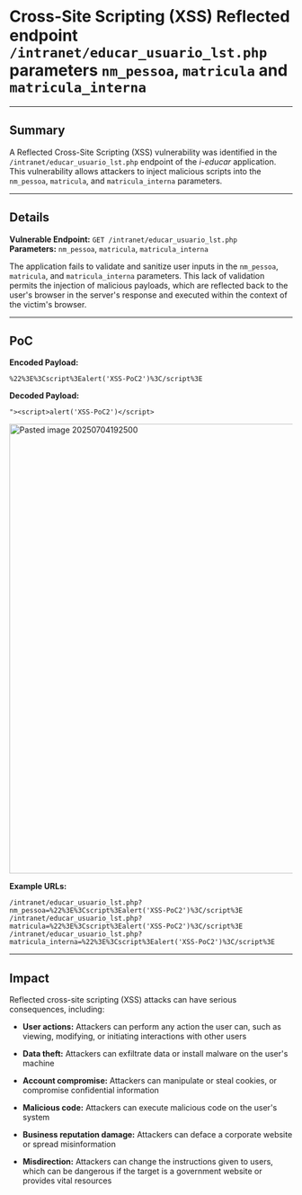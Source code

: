 # Cross-Site Scripting (XSS) Reflected endpoint `/intranet/educar_usuario_lst.php` parameters `nm_pessoa`, `matricula` and `matricula_interna`

---

## Summary

A Reflected Cross-Site Scripting (XSS) vulnerability was identified in the `/intranet/educar_usuario_lst.php` endpoint of the _i-educar_ application. This vulnerability allows attackers to inject malicious scripts into the `nm_pessoa`, `matricula`, and `matricula_interna` parameters.

---

## Details

**Vulnerable Endpoint:** `GET /intranet/educar_usuario_lst.php`  
**Parameters:** `nm_pessoa`, `matricula`, `matricula_interna`

The application fails to validate and sanitize user inputs in the `nm_pessoa`, `matricula`, and `matricula_interna` parameters. This lack of validation permits the injection of malicious payloads, which are reflected back to the user's browser in the server's response and executed within the context of the victim's browser.

---

## PoC

**Encoded Payload:**

`%22%3E%3Cscript%3Ealert('XSS-PoC2')%3C/script%3E`

**Decoded Payload:**

`"><script>alert('XSS-PoC2')</script>`

<img width="854" height="800" alt="Pasted image 20250704192500" src="https://github.com/user-attachments/assets/b441db20-2039-4283-ad24-656e5379d5b9" />


**Example URLs:**

`/intranet/educar_usuario_lst.php?nm_pessoa=%22%3E%3Cscript%3Ealert('XSS-PoC2')%3C/script%3E /intranet/educar_usuario_lst.php?matricula=%22%3E%3Cscript%3Ealert('XSS-PoC2')%3C/script%3E /intranet/educar_usuario_lst.php?matricula_interna=%22%3E%3Cscript%3Ealert('XSS-PoC2')%3C/script%3E`

---

## Impact

Reflected cross-site scripting (XSS) attacks can have serious consequences, including:

- **User actions:** Attackers can perform any action the user can, such as viewing, modifying, or initiating interactions with other users
    
- **Data theft:** Attackers can exfiltrate data or install malware on the user's machine
    
- **Account compromise:** Attackers can manipulate or steal cookies, or compromise confidential information
    
- **Malicious code:** Attackers can execute malicious code on the user's system
    
- **Business reputation damage:** Attackers can deface a corporate website or spread misinformation
    
- **Misdirection:** Attackers can change the instructions given to users, which can be dangerous if the target is a government website or provides vital resources
